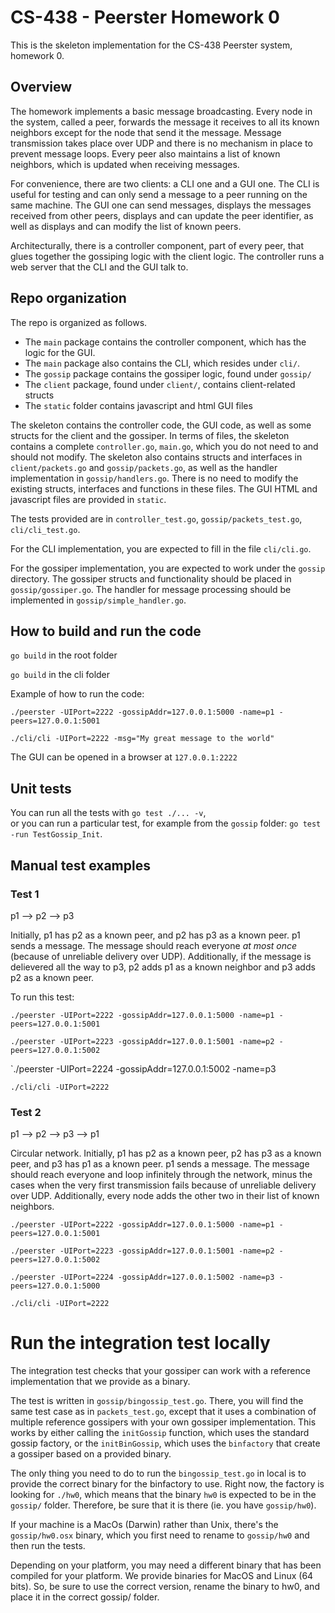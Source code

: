 # CS-438 - Peerster Homework 0

This is the skeleton implementation for the CS-438 Peerster system, homework 0.

## Overview

The homework implements a basic message broadcasting. Every node in the system, called a peer, forwards the message it receives to all its known neighbors except for the node that send it the message. Message transmission takes place over UDP and there is no mechanism in place to prevent message loops. Every peer also maintains a list of known neighbors, which is updated when receiving messages.

For convenience, there are two clients: a CLI one and a GUI one. The CLI is useful for testing and can only send a message to a peer running on the same machine. The GUI one can send messages, displays the messages received from other peers, displays and can update the peer identifier, as well as displays and can modify the list of known peers.

Architecturally, there is a controller component, part of every peer, that glues together the gossiping logic with the client logic. The controller runs a web server that the CLI and the GUI talk to.

## Repo organization

The repo is organized as follows.
- The `main` package contains the controller component, which has the logic for the GUI.
- The `main` package also contains the CLI, which  resides under `cli/`.
- The `gossip` package contains the gossiper logic, found under `gossip/`
- The `client` package, found under `client/`, contains client-related structs
- The `static` folder contains javascript and html GUI files

The skeleton contains the controller code, the GUI code, as well as some structs for the client and the gossiper. In terms of files, the skeleton contains a complete `controller.go`, `main.go`, which you do not need to and should not modify. The skeleton also contains structs and interfaces in `client/packets.go` and `gossip/packets.go`, as well as the handler implementation in `gossip/handlers.go`. There is no need to modify the existing structs, interfaces and functions in these files. The GUI HTML and javascript files are provided in `static`. 

The tests provided are in `controller_test.go`, `gossip/packets_test.go`, `cli/cli_test.go`.

For the CLI implementation, you are expected to fill in the file `cli/cli.go`.

For the gossiper implementation, you are expected to work under the `gossip` directory. The gossiper structs and functionality should be placed in `gossip/gossiper.go`. The handler for message processing should be implemented in `gossip/simple_handler.go`.

## How to build and run the code

`go build` in the root folder

`go build` in the cli folder

Example of how to run the code:

`./peerster -UIPort=2222 -gossipAddr=127.0.0.1:5000 -name=p1 -peers=127.0.0.1:5001` 

`./cli/cli -UIPort=2222 -msg="My great message to the world"`

The GUI can be opened in a browser at `127.0.0.1:2222`

## Unit tests

You can run all the tests with `go test ./... -v`,  
or you can run a particular test, for example from the `gossip` folder: `go test -run TestGossip_Init`.


## Manual test examples

### Test 1

p1 --> p2 --> p3

Initially, p1 has p2 as a known peer, and p2 has p3 as a known peer.
p1 sends a message. The message should reach everyone *at most once* (because of unreliable delivery over UDP). Additionally, if the message is delievered all the way to p3, p2 adds p1 as a known neighbor and p3 adds p2 as a known peer.

To run this test:

`./peerster -UIPort=2222 -gossipAddr=127.0.0.1:5000 -name=p1 -peers=127.0.0.1:5001` 

`./peerster -UIPort=2223 -gossipAddr=127.0.0.1:5001 -name=p2 -peers=127.0.0.1:5002` 

`./peerster -UIPort=2224 -gossipAddr=127.0.0.1:5002 -name=p3

`./cli/cli -UIPort=2222`


### Test 2
 
p1 --> p2 --> p3 --> p1


Circular network. Initially, p1 has p2 as a known peer, p2 has p3 as a known peer, and p3 has p1 as a known peer.
p1 sends a message. The message should reach everyone and loop infinitely through the network, minus the cases when the very first transmission fails because of unreliable delivery over UDP. Additionally, every node adds the other two in their list of known neighbors.


`./peerster -UIPort=2222 -gossipAddr=127.0.0.1:5000 -name=p1 -peers=127.0.0.1:5001` 

`./peerster -UIPort=2223 -gossipAddr=127.0.0.1:5001 -name=p2 -peers=127.0.0.1:5002` 

`./peerster -UIPort=2224 -gossipAddr=127.0.0.1:5002 -name=p3 -peers=127.0.0.1:5000`

`./cli/cli -UIPort=2222`

# Run the integration test locally

The integration test checks that your gossiper can work with a reference implementation that we provide as a binary.

The test is written in `gossip/bingossip_test.go`. There, you will find the same test case as in `packets_test.go`, except that it uses a combination of multiple reference gossipers with your own gossiper implementation. This works by either calling the `initGossip` function, which uses the standard gossip factory, or the `initBinGossip`, which uses the `binfactory` that create a gossiper based on a provided binary.

The only thing you need to do to run the `bingossip_test.go` in local is to provide the correct binary for the binfactory to use. Right now, the factory is looking for `./hw0`, which means that the binary `hw0` is expected to be in the `gossip/` folder. Therefore, be sure that it is there (ie. you have `gossip/hw0`).

If your machine is a MacOs (Darwin) rather than Unix, there's the `gossip/hw0.osx` binary, which you first need to rename to `gossip/hw0` and then run the tests.


Depending on your platform, you may need a different binary that has been compiled for your platform. We provide binaries for MacOS and Linux (64 bits). So, be sure to use the correct version, rename the binary to hw0, and place it in the correct gossip/ folder.

